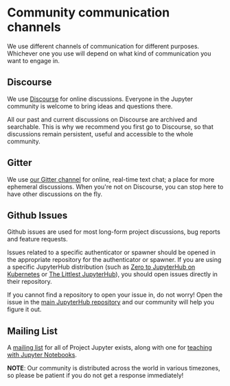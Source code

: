 # Community communication channels

We use different channels of communication for different purposes. Whichever one you use will depend on what kind of communication you want to engage in.

## Discourse
We use [Discourse](https://discourse.jupyter.org) for online discussions. Everyone in the Jupyter community is welcome to bring ideas and questions there.

All our past and current discussions on Discourse are archived and searchable. This is why we recommend you first go to Discourse, so that discussions remain persistent, useful and accessible to the whole community. 

## Gitter
We use [our Gitter channel](https://gitter.im/jupyterhub/jupyterhub) for online, real-time text chat; a place for more ephemeral discussions. When you're not on Discourse, you can stop here to have other discussions on the fly.

## Github Issues
Github issues are used for most long-form project discussions, bug reports and feature requests. 

Issues related to a specific authenticator or spawner should be opened in the appropriate repository for the authenticator or spawner. If you are using a specific JupyterHub distribution (such as [Zero to JupyterHub on Kubernetes](http://github.com/jupyterhub/zero-to-jupyterhub-k8s) or [The Littlest JupyterHub](http://github.com/jupyterhub/the-littlest-jupyterhub/)), you should open issues directly in their repository.

If you cannot find a repository to open your issue in, do not worry! Open the issue in the [main JupyterHub repository](https://github.com/jupyterhub/jupyterhub/) and our community will help you figure it out.

## Mailing List
A [mailing list](https://groups.google.com/forum/#!forum/jupyter) for all of Project Jupyter exists, along with one for [teaching with Jupyter Notebooks](https://groups.google.com/forum/#!forum/jupyter-education).

**NOTE**: Our community is distributed across the world in various timezones, so please be patient if you do not get a response immediately!
